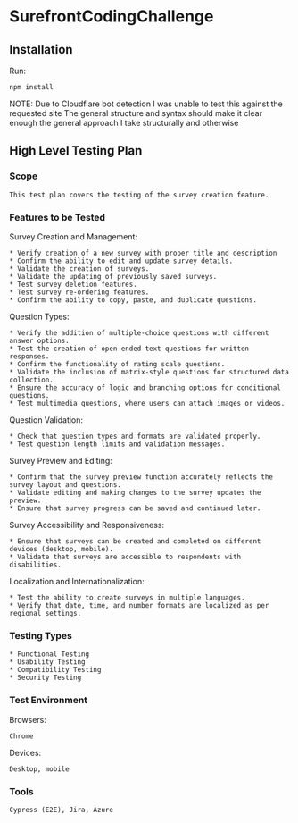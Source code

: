 # SurefrontCodingChallenge

## Installation
Run:
```
npm install 
```

NOTE:
Due to Cloudflare bot detection I was unable to test this against the requested site
The general structure and syntax should make it clear enough the general approach I take structurally and otherwise

## High Level Testing Plan

### Scope
```
This test plan covers the testing of the survey creation feature.
```

### Features to be Tested

Survey Creation and Management:
```
* Verify creation of a new survey with proper title and description
* Confirm the ability to edit and update survey details.
* Validate the creation of surveys.
* Validate the updating of previously saved surveys.
* Test survey deletion features.
* Test survey re-ordering features.
* Confirm the ability to copy, paste, and duplicate questions.
```

Question Types:
```
* Verify the addition of multiple-choice questions with different answer options.
* Test the creation of open-ended text questions for written responses.
* Confirm the functionality of rating scale questions.
* Validate the inclusion of matrix-style questions for structured data collection.
* Ensure the accuracy of logic and branching options for conditional questions.
* Test multimedia questions, where users can attach images or videos.
```

Question Validation:
```
* Check that question types and formats are validated properly.
* Test question length limits and validation messages.
```

Survey Preview and Editing:
```
* Confirm that the survey preview function accurately reflects the survey layout and questions.
* Validate editing and making changes to the survey updates the preview.
* Ensure that survey progress can be saved and continued later.
```

Survey Accessibility and Responsiveness:
```
* Ensure that surveys can be created and completed on different devices (desktop, mobile).
* Validate that surveys are accessible to respondents with disabilities.
```

Localization and Internationalization:
```
* Test the ability to create surveys in multiple languages.
* Verify that date, time, and number formats are localized as per regional settings.
```

### Testing Types
```
* Functional Testing
* Usability Testing
* Compatibility Testing
* Security Testing
```

### Test Environment
Browsers:
```
Chrome
```
Devices:
```
Desktop, mobile
```

### Tools
```
Cypress (E2E), Jira, Azure
```